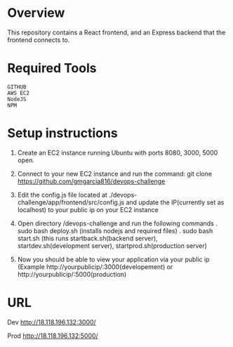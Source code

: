 # Overview
This repository contains a React frontend, and an Express backend that the frontend connects to.

# Required Tools
	GITHUB
	AWS EC2
	NodeJS
	NPM

# Setup instructions
1. Create an EC2 instance running Ubuntu with ports 8080, 3000, 5000 open.

2. Connect to your new EC2 instance and run the command: git clone https://github.com/gmgarcia816/devops-challenge

3. Edit the config.js file located at ./devops-challenge/app/frontend/src/config.js and update the IP(currently set as localhost) to your public ip on your EC2 instance

4. Open directory /devops-challenge and run the following commands
  . sudo bash deploy.sh (installs nodejs and required files)
  . sudo bash start.sh (this runs startback.sh(backend server), startdev.sh(development server), startprod.sh(production server)

5. Now you should be able to view your application via your public ip (Example http://yourpublicip/:3000(developement) or http://yourpublicip/:5000(production)

# URL

Dev http://18.118.196.132:3000/

Prod http://18.118.196.132:5000/

